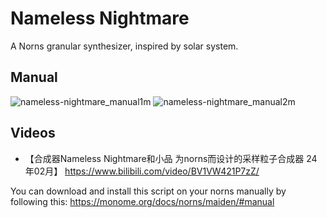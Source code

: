 # Nameless Nightmare

A Norns granular synthesizer, inspired by solar system.

## Manual
![nameless-nightmare_manual1m](https://github.com/user-attachments/assets/53905be9-6cfe-40e8-9b54-ebe29963b6a9)
![nameless-nightmare_manual2m](https://github.com/user-attachments/assets/9658b839-010d-45d9-9109-5148352856aa)

## Videos
- 【合成器Nameless Nightmare和小品 为norns而设计的采样粒子合成器 24年02月】 https://www.bilibili.com/video/BV1VW421P7zZ/


You can download and install this script on your norns manually by following this: https://monome.org/docs/norns/maiden/#manual
